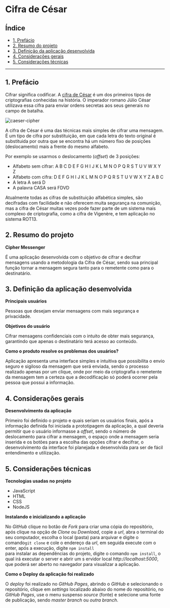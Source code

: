 # Cifra de César

## Índice

* [1. Prefácio](#1-prefácio)
* [2. Resumo do projeto](#2-resumo-do-projeto)
* [3. Definição da aplicação desenvolvida](#3-definição-da-aplicação-desenvolvida)
* [4. Considerações gerais](#4-considerações-gerais)
* [5. Considerações técnicas](#5-considerações-técnicas)

***

## 1. Prefácio

Cifrar significa codificar. A [cifra de
César](https://pt.wikipedia.org/wiki/Cifra_de_C%C3%A9sar) é um dos primeiros
tipos de criptografias conhecidas na história. O imperador romano Júlio César
utilizava essa cifra para enviar ordens secretas aos seus generais no campo de
batalha.

![caeser-cipher](https://user-images.githubusercontent.com/11894994/60990999-07ffdb00-a320-11e9-87d0-b7c291bc4cd1.png)

A cifra de César é uma das técnicas mais simples de cifrar uma mensagem. É um
tipo de cifra por substituição, em que cada letra do texto original é
substituida por outra que se encontra há um número fixo de posições
(deslocamento) mais a frente do mesmo alfabeto.

Por exemplo se usarmos o deslocamento (_offset_) de 3 posições:

* Alfabeto sem cifrar: A B C D E F G H I J K L M N O P Q R S T U V W X Y Z
* Alfabeto com cifra:  D E F G H I J K L M N O P Q R S T U V W X Y Z A B C
* A letra A será D
* A palavra CASA será FDVD

Atualmente todas as cifras de substituição alfabética simples, são decifradas
com facilidade e não oferecem muita segurança na comunição, mas a cifra de César
muitas vezes pode fazer parte de um sistema mais complexo de criptografia, como
a cifra de Vigenère, e tem aplicação no sistema ROT13.

## 2. Resumo do projeto

**Cipher Messenger**

É uma aplicação desenvolvida com o objetivo de cifrar e decifrar mensagens usando a metodologia da Cifra de César, 
sendo sua principal função tornar a mensagem segura tanto para o remetente como para o destinatário.


## 3. Definição da aplicação desenvolvida

**Principais usuários**

Pessoas que desejam enviar mensagens com mais segurança e privacidade.

**Objetivos do usuário**

Cifrar mensagens confidenciais com o intuito de obter mais segurança, garantindo que apenas o destinatário terá 
acesso ao conteúdo.

**Como o produto resolve os problemas dos usuários?**

Aplicação apresenta uma interface simples e intuitiva que possibilita o envio seguro e sigiloso da mensagem que será 
enviada, sendo o processo realizado apenas por um clique, onde por meio da criptografia o remetente da mensagem tem 
a certeza que a decodificação só poderá ocorrer pela pessoa que possui a informação.  

## 4. Considerações gerais

**Desenvolvimento da aplicação**

Primeiro foi definido o projeto e quais seriam os usuários finais, após a informação definida foi iniciada a 
prototipagem da aplicação, a qual deveria permitir que o usuário informasse a _offset_, sendo o número de 
deslocamento para cifrar a mensagem, o espaço onde a mensagem seria inserida e os botões para a escolha das opções cifrar e decifrar, o desenvolvimento da interface foi planejada e desenvolvida para ser de fácil entendimento e utilização.

## 5. Considerações técnicas

**Tecnologias usadas no projeto**

* JavaScript 
* HTML
* CSS
* NodeJS

**Instalando e inicializando a aplicação**

No *GitHub* clique no botão de _Fork_ para criar uma cópia do repositório, após clique na opção de _Clone_ ou 
_Download_, copie a _url_, abra o terminal do seu computador, escolha o local (pasta) para arquivar e digite o 
comando`git clone` e cole o endereço da _url_, em seguida execute com o enter, após a execução, digite `npm install`  
para instalar as dependências do projeto, digite o comando `npm install`, o qual irá executar o server e abrir um s
ervidor local _http://localhost:5000_, que poderá ser aberto no navegador para visualizar a aplicação.

**Como o Deploy da aplicação foi realizado**

O _deploy_ foi realizado no *GitHub Pages*, abrindo o *GitHub* e selecionando o repositório,  clique em _settings_ 
localizado abaixo do nome do repositório, no *GitHub Pages*, use o menu suspenso _source_ (fonte) e selecione uma 
fonte de publicação, sendo _master branch_ ou _outra branch_.
